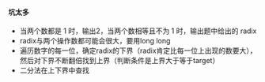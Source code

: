 #### 坑太多
- 当两个数都是 1 时，输出2，当两个数相等且不为 1 时，输出题中给出的 radix
- radix与两个操作数都可能会很大，要用long long
- 遍历数字的每一位，确定radix的下界（radix肯定比每一位上出现的数要大），然后对下界不断翻倍找到上界（判断条件是上界大于等于target）
- 二分法在上下界中查找
